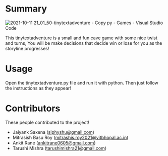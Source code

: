 # Summary

![2021-10-11 21_01_50-tinytextadventure - Copy py - Games - Visual Studio Code](https://user-images.githubusercontent.com/52672162/136817130-2eb23dd7-bc8c-42fd-8fe1-2713e7dd6868.png)

This tinytextadventure is a small and fun cave game with some nice twist and turns,
You will be make decisions that decide win or lose for you as the storyline progresses!


# Usage

Open the tinytextadventure.py file and run it with python.
Then just follow the instructions as they appear!


# Contributors

These people contributed to the project!

- Jaiyank Saxena (siphyshu@gmail.com)
- Mitrasish Basu Roy (mitrashis.roy2021@vitbhopal.ac.in)
- Ankit Rane (ankitrane0605@gmail.com)
- Tarushi Mishra (tarushimishra21@gmail.com)

